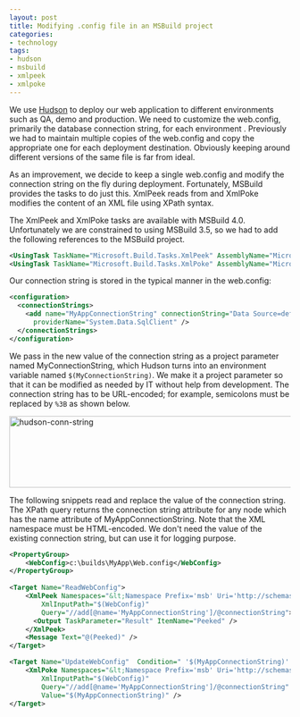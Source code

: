 ```yaml
---
layout: post
title: Modifying .config file in an MSBuild project
categories:
- technology
tags:
- hudson
- msbuild
- xmlpeek
- xmlpoke
---
```

We use [Hudson](http://hudson-ci.org) to deploy our web application to different environments such as QA, demo and production. We need to customize the web.config, primarily the database connection string, for each environment . Previously we had to maintain multiple copies of the web.config and copy the appropriate one for each deployment destination.  Obviously keeping around different versions of the same file is far from ideal.

As an improvement, we decide to keep a single web.config and modify the connection string on the fly during deployment.  Fortunately, MSBuild provides the tasks to do just this.  XmlPeek reads from and XmlPoke modifies the content of an XML file using XPath syntax.

The XmlPeek and XmlPoke tasks are available with MSBuild 4.0.  Unfortunately we are constrained to using MSBuild 3.5, so we had to add the following references to the MSBuild project.

``` xml
<UsingTask TaskName="Microsoft.Build.Tasks.XmlPeek" AssemblyName="Microsoft.Build.Tasks.v4.0, Version=4.0.0.0, Culture=neutral, PublicKeyToken=b03f5f7f11d50a3a"/>
<UsingTask TaskName="Microsoft.Build.Tasks.XmlPoke" AssemblyName="Microsoft.Build.Tasks.v4.0, Version=4.0.0.0, Culture=neutral, PublicKeyToken=b03f5f7f11d50a3a"/>
```

Our connection string is stored in the typical manner in the web.config:
``` xml
<configuration>
  <connectionStrings>
    <add name="MyAppConnectionString" connectionString="Data Source=default;Initial Catalog=default;Integrated Security=SSPI;"
      providerName="System.Data.SqlClient" />
  </connectionStrings>
</configuration>
```

We pass in the new value of the connection string as a project parameter named MyConnectionString, which Hudson turns into an environment variable named `$(MyConnectionString)`.  We make it a project parameter so that it can be modified as needed by IT without help from development.  The connection string has to be URL-encoded; for example, semicolons must be replaced by `%3B` as shown below.

<img src="http://yentran.isamonkey.org/gallery/images/hudson-conn-string.png" title="hudson-conn-string" width="739" height="128" class="aligncenter size-full wp-image-1148" />

The following snippets read and replace the value of the connection string.  The XPath query returns the connection string attribute for any node which has the name attribute of MyAppConnectionString.  Note that the XML namespace must be HTML-encoded. We don't need the value of the existing connection string, but can use it for logging purpose.

``` xml
<PropertyGroup>
	<WebConfig>c:\builds\MyApp\Web.config</WebConfig>
</PropertyGroup>
  
<Target Name="ReadWebConfig">
	<XmlPeek Namespaces="&lt;Namespace Prefix='msb' Uri='http://schemas.microsoft.com/developer/msbuild/2003'/&gt;"
		XmlInputPath="$(WebConfig)"
		Query="//add[@name='MyAppConnectionString']/@connectionString">
	  <Output TaskParameter="Result" ItemName="Peeked" />
	</XmlPeek>
	<Message Text="@(Peeked)" />
</Target>

<Target Name="UpdateWebConfig"  Condition=" '$(MyAppConnectionString)' != '' ">
	<XmlPoke Namespaces="&lt;Namespace Prefix='msb' Uri='http://schemas.microsoft.com/developer/msbuild/2003'/&gt;"
		XmlInputPath="$(WebConfig)"
		Query="//add[@name='MyAppConnectionString']/@connectionString"
		Value="$(MyAppConnectionString)" />
</Target>
```
